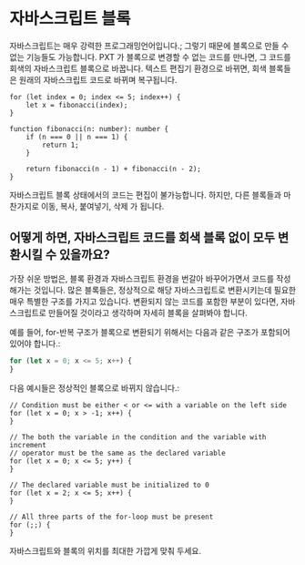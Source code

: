 # 자바스크립트 블록

자바스크립트는 매우 강력한 프로그래밍언어입니다.; 그렇기 때문에 블록으로 만들 수 없는 기능들도 가능합니다. PXT 가 블록으로 변경할 수 없는 코드를 만나면, 그 코드를 회색의 자바스크립트 블록으로 바꿉니다. 텍스트 편집기 환경으로 바뀌면, 회색 블록들은 원래의 자바스크립트 코드로 바뀌며 복구됩니다.

```block
for (let index = 0; index <= 5; index++) {
    let x = fibonacci(index);
}

function fibonacci(n: number): number {
    if (n === 0 || n === 1) {
        return 1;
    }

    return fibonacci(n - 1) + fibonacci(n - 2);
}
```

자바스크립트 블록 상태에서의 코드는 편집이 불가능합니다. 하지만, 다른 블록들과 마찬가지로 이동, 복사, 붙여넣기, 삭제 가 됩니다.

## 어떻게 하면, 자바스크립트 코드를 회색 블록 없이 모두 변환시킬 수 있을까요?

가장 쉬운 방법은, 블록 환경과 자바스크립트 환경을 번갈아 바꾸어가면서 코드를 작성해가는 것입니다. 많은 블록들은, 정상적으로 해당 자바스크립트로 변환시키는데 필요한 매우 특별한 구조를 가지고 있습니다. 변환되지 않는 코드를 포함한 부분이 있다면, 자바스크립트로 만들어질 것이라고 생각하며 자세히 블록을 살펴봐야 합니다.

예를 들어, for-반복 구조가 블록으로 변환되기 위해서는 다음과 같은 구조가 포함되어 있어야 합니다.:

```typescript
for (let x = 0; x <= 5; x++) {
}
```

다음 예시들은 정상적인 블록으로 바뀌지 않습니다.:

```typescript-ignore
// Condition must be either < or <= with a variable on the left side
for (let x = 0; x > -1; x++) {
}

// The both the variable in the condition and the variable with increment
// operator must be the same as the declared variable
for (let x = 0; x <= 5; y++) {
}

// The declared variable must be initialized to 0
for (let x = 2; x <= 5; x++) {
}

// All three parts of the for-loop must be present
for (;;) {
}
```

자바스크립트와 블록의 위치를 최대한 가깝게 맞춰 두세요.